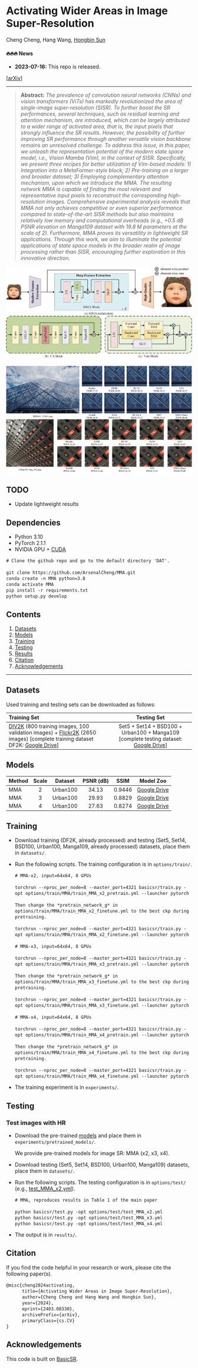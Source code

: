 # Activating Wider Areas in Image Super-Resolution

Cheng Cheng, Hang Wang, [Hongbin Sun](https://gr.xjtu.edu.cn/en/web/hsun/home)

#### 🔥🔥🔥 News

- **2023-07-16:** This repo is released.


[[arXiv](http://arxiv.org/abs/2403.08330)]


---

> **Abstract:** *The prevalence of convolution neural networks (CNNs) and vision transformers (ViTs) has markedly revolutionized the area of single-image super-resolution (SISR). To further boost the SR performances, several techniques, such as residual learning and attention mechanism, are introduced, which can be largely attributed to a wider range of activated area, that is, the input pixels that strongly influence the SR results. However, the possibility of further improving SR performance through another versatile vision backbone remains an unresolved challenge. To address this issue, in this paper, we unleash the representation potential of the modern state space model, i.e., Vision Mamba (Vim), in the context of SISR. Specifically, we present three recipes for better utilization of Vim-based models: 1) Integration into a MetaFormer-style block; 2) Pre-training on a larger and broader dataset; 3) Employing complementary attention mechanism, upon which we introduce the MMA.
The resulting network MMA is capable of finding the most relevant and representative input pixels to reconstruct the corresponding high-resolution images. Comprehensive experimental analysis reveals that MMA not only achieves competitive or even superior performance compared to state-of-the-art SISR methods but also maintains relatively low memory and computational overheads (e.g., +0.5 dB PSNR elevation on Manga109 dataset with 19.8 M parameters at the scale of 2). Furthermore, MMA proves its versatility in lightweight SR applications. Through this work, we aim to illuminate the potential applications of state space models in the broader realm of image processing rather than SISR, encouraging further exploration in this innovative direction.* 

![Intro](main.jpg)

![Intro](results.jpg)


## TODO
- Update lightweight results


## Dependencies

- Python 3.10
- PyTorch 2.1.1
- NVIDIA GPU + [CUDA](https://developer.nvidia.com/cuda-downloads)

```
# Clone the github repo and go to the default directory 'DAT'.

git clone https://github.com/ArsenalCheng/MMA.git
conda create -n MMA python=3.8
conda activate MMA
pip install -r requirements.txt
python setup.py develop
```


## Contents

1. [Datasets](#Datasets)
1. [Models](#Models)
1. [Training](#Training)
1. [Testing](#Testing)
1. [Results](#Results)
1. [Citation](#Citation)
1. [Acknowledgements](#Acknowledgements)

---

## Datasets

Used training and testing sets can be downloaded as follows:

| Training Set                                                 |                         Testing Set                          |
| :----------------------------------------------------------- | :----------------------------------------------------------: | 
| [DIV2K](https://data.vision.ee.ethz.ch/cvl/DIV2K/) (800 training images, 100 validation images) +  [Flickr2K](https://cv.snu.ac.kr/research/EDSR/Flickr2K.tar) (2650 images) [complete training dataset DF2K: [Google Drive](https://drive.google.com/file/d/1TubDkirxl4qAWelfOnpwaSKoj3KLAIG4/view?usp=share_link)] | Set5 + Set14 + BSD100 + Urban100 + Manga109 [complete testing dataset: [Google Drive](https://drive.google.com/file/d/1yMbItvFKVaCT93yPWmlP3883XtJ-wSee/view?usp=sharing)] |


## Models

| Method    | Scale | Dataset  | PSNR (dB) |  SSIM  |                          Model Zoo                           |
| :-------- | :----: | :-------: | :------: | :-------: | :----: | 
| MMA       | 2     | Urban100 |   34.13   | 0.9446 | [Google Drive](https://drive.google.com/drive/folders/1OW9fdzqrMh-j_OA6VC77ZMvKCnOtfiqq?usp=drive_link) |
| MMA       | 3     | Urban100 |   29.93   | 0.8829 | [Google Drive](https://drive.google.com/drive/folders/1wF7kdCV_JdwKghzeS-zzUOPt3dMUSzqG?usp=drive_link)|
| MMA       | 4     | Urban100 |   27.63   | 0.8274 | [Google Drive](https://drive.google.com/drive/folders/1HDULsB8jJKLNfrV0_Xs6Us4CMtH4T3_I?usp=drive_link)|


## Training

- Download training (DF2K, already processed) and testing (Set5, Set14, BSD100, Urban100, Manga109, already processed) datasets, place them in `datasets/`.

- Run the following scripts. The training configuration is in `options/train/`.

  ```
  # MMA-x2, input=64x64, 8 GPUs

  torchrun --nproc_per_node=8 --master_port=4321 basicsr/train.py -opt options/train/MMA/train_MMA_x2_pretrain.yml --launcher pytorch

  Then change the *pretrain_network_g* in options/train/MMA/train_MMA_x2_finetune.yml to the best ckp during pretraining.
 
  torchrun --nproc_per_node=8 --master_port=4321 basicsr/train.py -opt options/train/MMA/train_MMA_x2_finetune.yml --launcher pytorch

  # MMA-x3, input=64x64, 8 GPUs

  torchrun --nproc_per_node=8 --master_port=4321 basicsr/train.py -opt options/train/MMA/train_MMA_x3_pretrain.yml --launcher pytorch

  Then change the *pretrain_network_g* in options/train/MMA/train_MMA_x3_finetune.yml to the best ckp during pretraining.
 
  torchrun --nproc_per_node=8 --master_port=4321 basicsr/train.py -opt options/train/MMA/train_MMA_x3_finetune.yml --launcher pytorch

  # MMA-x4, input=64x64, 8 GPUs

  torchrun --nproc_per_node=8 --master_port=4321 basicsr/train.py -opt options/train/MMA/train_MMA_x4_pretrain.yml --launcher pytorch

  Then change the *pretrain_network_g* in options/train/MMA/train_MMA_x4_finetune.yml to the best ckp during pretraining.
 
  torchrun --nproc_per_node=8 --master_port=4321 basicsr/train.py -opt options/train/MMA/train_MMA_x4_finetune.yml --launcher pytorch
  
  ```

- The training experiment is in `experiments/`.

## Testing

### Test images with HR

- Download the pre-trained [models](https://drive.google.com/drive/folders/1j32og3Yn7z_je1m_yR3qLEz2yqOLuhv4?usp=drive_link) and place them in `experiments/pretrained_models/`.

  We provide pre-trained models for image SR: MMA (x2, x3, x4).

- Download testing (Set5, Set14, BSD100, Urban100, Manga109) datasets, place them in `datasets/`.

- Run the following scripts. The testing configuration is in `options/test/` (e.g., [test_MMA_x2.yml](options/Test/test_MMA_x2.yml)).

  ```shell
  # MMA, reproduces results in Table 1 of the main paper

  python basicsr/test.py -opt options/test/test_MMA_x2.yml
  python basicsr/test.py -opt options/test/test_MMA_x3.yml
  python basicsr/test.py -opt options/test/test_MMA_x4.yml
  ```

- The output is in `results/`.




## Citation

If you find the code helpful in your research or work, please cite the following paper(s).

```
@misc{cheng2024activating,
      title={Activating Wider Areas in Image Super-Resolution}, 
      author={Cheng Cheng and Hang Wang and Hongbin Sun},
      year={2024},
      eprint={2403.08330},
      archivePrefix={arXiv},
      primaryClass={cs.CV}
}
```

## Acknowledgements

This code is built on  [BasicSR](https://github.com/XPixelGroup/BasicSR).